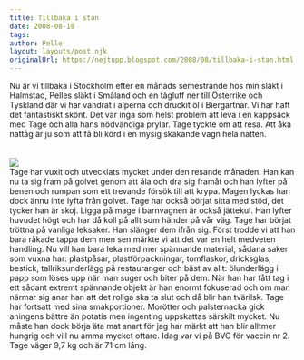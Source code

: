 ```yaml
---
title: Tillbaka i stan
date: 2008-08-18
tags: 	
author: Pelle
layout: layouts/post.njk
originalUrl: https://nejtupp.blogspot.com/2008/08/tillbaka-i-stan.html
---
```


Nu är vi tillbaka i Stockholm efter en månads semestrande hos min släkt i Halmstad, Pelles släkt i Småland och en tågluff ner till Österrike och Tyskland där vi har vandrat i alperna och druckit öl i Biergartnar. Vi har haft det fantastiskt skönt. Det var inga som helst problem att leva i en kappsäck med Tage och alla hans nödvändiga prylar. Tage tyckte om att resa. Att åka nattåg är ju som att få bli körd i en mysig skakande vagn hela natten.<br><br><br><img src="../../../../img/_MG_6373_1024pix.jpg"><br>Tage har vuxit och utvecklats mycket under den resande månaden. Han kan nu ta sig fram på golvet genom att åla och dra sig framåt och han lyfter på benen och rumpan som ett trevande försök till att krypa. Magen lyckas han dock ännu inte lyfta från golvet. Tage har också börjat sitta med stöd, det tycker han är skoj. Ligga på mage i barnvagnen är också jättekul. Han lyfter huvudet högt och har då koll på allt som händer på vår väg. Tage har börjat tröttna på vanliga leksaker. Han slänger dem ifrån sig. Först trodde vi att han bara råkade tappa dem men sen märkte vi att det var en helt medveten handling. Nu vill han bara leka med mer spännande material, sådana saker som vuxna har: plastpåsar, plastförpackningar, tomflaskor, dricksglas, bestick, tallriksunderlägg på restauranger och bäst av allt: ölunderlägg i papp som löses upp när man suger och biter på dem. När han har fått tag i ett sådant extremt spännande objekt är han enormt fokuserad och om man närmar sig anar han att det roliga ska ta slut och då blir han tvärilsk. Tage har fortsatt med sina smakportioner. Morötter och palsternacka gick aningens bättre än potatis men ingenting uppskattas särskilt mycket. Nu måste han dock börja äta mat snart för jag har märkt att han blir alltmer hungrig och vill nu amma mycket oftare. Idag var vi på BVC för vaccin nr 2. Tage väger 9,7 kg och är 71 cm lång.
